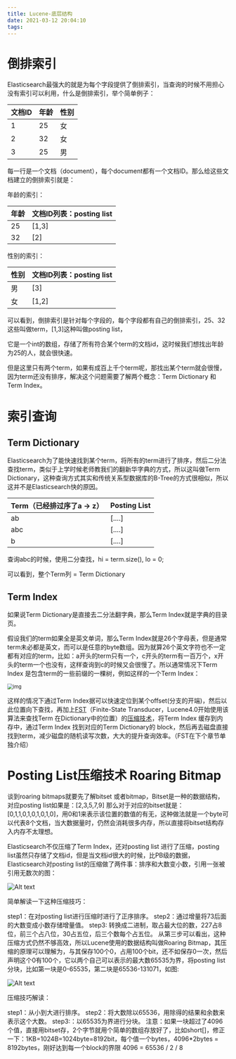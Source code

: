```yaml
---
title: Lucene-底层结构
date: 2021-03-12 20:04:10
tags:
---
```




# 倒排索引

 Elasticsearch最强大的就是为每个字段提供了倒排索引，当查询的时候不用担心没有索引可以利用，什么是倒排索引，举个简单例子：

| 文档ID | 年龄 | 性别 |
| ------ | ---- | ---- |
| 1      | 25   | 女   |
| 2      | 32   | 女   |
| 3      | 25   | 男   |

 每一行是一个文档（document），每个document都有一个文档ID。那么给这些文档建立的倒排索引就是：

年龄的索引：

| 年龄 | 文档ID列表：posting list |
| ---- | ------------------------ |
| 25   | [1,3]                    |
| 32   | [2]                      |

性别的索引：

| 性别 | 文档ID列表：posting list |
| ---- | ------------------------ |
| 男   | [3]                      |
| 女   | [1,2]                    |

可以看到，倒排索引是针对每个字段的，每个字段都有自己的倒排索引，25、32这些叫做term，[1,3]这种叫做posting list，

它是一个int的数组，存储了所有符合某个term的文档id，这时候我们想找出年龄为25的人，就会很快速。

但是这里只有两个term，如果有成百上千个term呢，那找出某个term就会很慢，因为term还没有排序，解决这个问题需要了解两个概念：Term Dictionary 和 Term Index。<!--这就是ES比Mysql的原因-->


# 索引查询

## Term Dictionary

Elasticsearch为了能快速找到某个term，将所有的term进行了排序，然后二分法查找term，类似于上学时候老师教我们的翻新华字典的方式，所以这叫做Term Dictionary，这种查询方式其实和传统关系型数据库的B-Tree的方式很相似，所以这并不是Elasticsearch快的原因。

| Term（已经排过序了a -> z） | Posting List |
| -------------------------- | ------------ |
| ab                         | [....]       |
| abc                        | [....]       |
| b                          | [....]       |

查询abc的时候，使用二分查找，hi = term.size(), lo = 0;

可以看到，整个Term列 = Term Dictionary

## Term Index

如果说Term Dictionary是直接去二分法翻字典，那么Term Index就是字典的目录页。

假设我们的term如果全是英文单词，那么Term Index就是26个字母表，但是通常term未必都是英文，而可以是任意的byte数组。因为就算26个英文字符也不一定都有对应的term，比如：a开头的term只有一个，c开头的term有一百万个，x开头的term一个也没有，这样查询到c的时候又会很慢了。所以通常情况下Term Index 是包含term的一些前缀的一棵树，例如这样的一个Term Index：

<img src="https://img-blog.csdn.net/20181010140158769?watermark/2/text/aHR0cHM6Ly9ibG9nLmNzZG4ubmV0L3FxXzM2Mjg5Mzc3/font/5a6L5L2T/fontsize/400/fill/I0JBQkFCMA==/dissolve/70" alt="img" style="zoom:80%;" />

这样的情况下通过Term Index据可以快速定位到某个offset(分支的开端)，然后以此位置向下查找，再加上[FST]()（Finite-State Transducer，Lucene4.0开始使用该算法来查找Term 在Dictionary中的位置）的[压缩技术]()，将Term Index 缓存到内存中，通过Term Index 找到对应的Term Dictionary的 block，然后再去磁盘直接找到term，减少磁盘的随机读写次数，大大的提升查询效率。（FST在下个章节单独介绍）

# Posting List压缩技术 Roaring Bitmap

谈到roaring bitmaps就要先了解bitset 或者bitmap，Bitset是一种的数据结构，对应posting list如果是：[2,3,5,7,9] 那么对于对应的bitset就是：[0,1,1,0,1,0,1,0,1,0]，用0和1来表示该位置的数值的有无，这种做法就是一个byte可以代表8个文档，当大数据量时，仍然会消耗很多内存，所以直接将bitset结构存入内存不太理想。

Elasticsearch不仅压缩了Term Index，还对posting list 进行了压缩，posting list虽然只存储了文档id，但是当文档id很大的时候，比PB级的数据，Elasticsearch对posting list的压缩做了两件事：排序和大数变小数，引用一张被引用无数次的图：

![Alt text](https://imgconvert.csdnimg.cn/aHR0cHM6Ly9yYXcuZ2l0aHVidXNlcmNvbnRlbnQuY29tL05ld2F5NjY1NS9uZXdheTY2NTUuZ2l0aHViLmNvbS9tYXN0ZXIvaW1hZ2VzL2VsYXN0aWNzZWFyY2gtc3R1ZHkvZnJhbWVPZlJlZmVyZW5jZS5wbmc?x-oss-process=image/format,png)

简单解读一下这种压缩技巧：

step1：在对posting list进行压缩时进行了正序排序。
step2：通过增量将73后面的大数变成小数存储增量值。
step3:  转换成二进制，取占最大位的数，227占8位，前三个占八位，30占五位，后三个数每个占五位。
从第三步可以看出，这种压缩方式仍然不够高效，所以Lucene使用的数据结构叫做Roaring Bitmap，其压缩的原理可以理解为，与其保存100个0，占用100个bit，还不如保存0一次，然后声明这个0有100个，它以两个自己可以表示的最大数65535为界，将posting list分块，比如第一块是0-65535，第二块是65536-131071，如图:

![Alt text](https://imgconvert.csdnimg.cn/aHR0cHM6Ly9yYXcuZ2l0aHVidXNlcmNvbnRlbnQuY29tL05ld2F5NjY1NS9uZXdheTY2NTUuZ2l0aHViLmNvbS9tYXN0ZXIvaW1hZ2VzL2VsYXN0aWNzZWFyY2gtc3R1ZHkvUm9hcmluZ2JpdG1hcHMucG5n?x-oss-process=image/format,png)

压缩技巧解读：

step1：从小到大进行排序。
step2：将大数除以65536，用除得的结果和余数来表示这个大数。
step3:：以65535为界进行分块。
注意：如果一块超过了4096 个值，直接用bitset存，2个字节就用个简单的数组存放好了，比如short[]，修正一下：1KB=1024B=1024byte=8192bit，每个值一个bytes，4096*2bytes = 8192bytes，刚好达到每一个block的界限 4096 = 65536 / 2 / 8